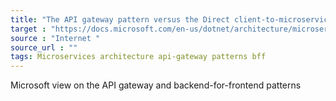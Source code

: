 ```yaml
---
title: "The API gateway pattern versus the Direct client-to-microservice communication"
target : "https://docs.microsoft.com/en-us/dotnet/architecture/microservices/architect-microservice-container-applications/direct-client-to-microservice-communication-versus-the-api-gateway-pattern"
source : "Internet "
source_url : ""
tags: Microservices architecture api-gateway patterns bff
---
```


Microsoft view on the API gateway and backend-for-frontend patterns